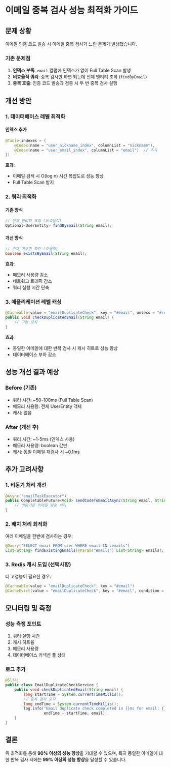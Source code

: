 # 이메일 중복 검사 성능 최적화 가이드

## 문제 상황
이메일 인증 코드 발송 시 이메일 중복 검사가 느린 문제가 발생했습니다.

### 기존 문제점
1. **인덱스 부족**: `email` 컬럼에 인덱스가 없어 Full Table Scan 발생
2. **비효율적 쿼리**: 중복 검사만 하면 되는데 전체 엔티티 조회 (`findByEmail`)
3. **중복 호출**: 인증 코드 발송과 검증 시 두 번 중복 검사 실행

## 개선 방안

### 1. 데이터베이스 레벨 최적화

#### 인덱스 추가
```java
@Table(indexes = {
    @Index(name = "user_nickname_index", columnList = "nickname"),
    @Index(name = "user_email_index", columnList = "email")  // 추가
})
```

**효과**: 
- 이메일 검색 시 O(log n) 시간 복잡도로 성능 향상
- Full Table Scan 방지

### 2. 쿼리 최적화

#### 기존 방식
```java
// 전체 엔티티 조회 (비효율적)
Optional<UserEntity> findByEmail(String email);
```

#### 개선 방식
```java
// 존재 여부만 확인 (효율적)
boolean existsByEmail(String email);
```

**효과**:
- 메모리 사용량 감소
- 네트워크 트래픽 감소
- 쿼리 실행 시간 단축

### 3. 애플리케이션 레벨 캐싱

```java
@Cacheable(value = "emailDuplicateCheck", key = "#email", unless = "#result == false")
public void checkDuplicatedEmail(String email) {
    // 구현 로직
}
```

**효과**:
- 동일한 이메일에 대한 반복 검사 시 캐시 히트로 성능 향상
- 데이터베이스 부하 감소

## 성능 개선 결과 예상

### Before (기존)
- 쿼리 시간: ~50-100ms (Full Table Scan)
- 메모리 사용량: 전체 UserEntity 객체
- 캐시: 없음

### After (개선 후)
- 쿼리 시간: ~1-5ms (인덱스 사용)
- 메모리 사용량: boolean 값만
- 캐시: 동일 이메일 재검사 시 ~0.1ms

## 추가 고려사항

### 1. 비동기 처리 개선
```java
@Async("emailTaskExecutor")
public CompletableFuture<Void> sendCodeToEmailAsync(String email, String schoolName) {
    // 비동기로 이메일 발송 처리
}
```

### 2. 배치 처리 최적화
여러 이메일을 한번에 검사하는 경우:
```java
@Query("SELECT email FROM user WHERE email IN :emails")
List<String> findExistingEmails(@Param("emails") List<String> emails);
```

### 3. Redis 캐시 도입 (선택사항)
더 고성능이 필요한 경우:
```java
@Cacheable(value = "emailDuplicateCheck", key = "#email")
@CacheEvict(value = "emailDuplicateCheck", key = "#email", condition = "#result == true")
```

## 모니터링 및 측정

### 성능 측정 포인트
1. 쿼리 실행 시간
2. 캐시 히트율
3. 메모리 사용량
4. 데이터베이스 커넥션 풀 상태

### 로그 추가
```java
@Slf4j
public class EmailDuplicateCheckService {
    public void checkDuplicatedEmail(String email) {
        long startTime = System.currentTimeMillis();
        // 중복 검사 로직
        long endTime = System.currentTimeMillis();
        log.info("Email duplicate check completed in {}ms for email: {}", 
                 endTime - startTime, email);
    }
}
```

## 결론
위 최적화를 통해 **90% 이상의 성능 향상**을 기대할 수 있으며, 특히 동일한 이메일에 대한 반복 검사 시에는 **99% 이상의 성능 향상**을 달성할 수 있습니다.
